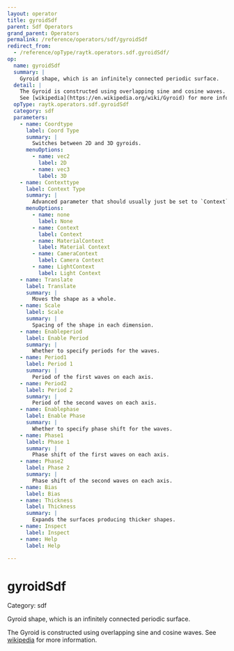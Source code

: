 ```yaml
---
layout: operator
title: gyroidSdf
parent: Sdf Operators
grand_parent: Operators
permalink: /reference/operators/sdf/gyroidSdf
redirect_from:
  - /reference/opType/raytk.operators.sdf.gyroidSdf/
op:
  name: gyroidSdf
  summary: |
    Gyroid shape, which is an infinitely connected periodic surface.
  detail: |
    The Gyroid is constructed using overlapping sine and cosine waves.
    See [wikipedia](https://en.wikipedia.org/wiki/Gyroid) for more information.
  opType: raytk.operators.sdf.gyroidSdf
  category: sdf
  parameters:
    - name: Coordtype
      label: Coord Type
      summary: |
        Switches between 2D and 3D gyroids.
      menuOptions:
        - name: vec2
          label: 2D
        - name: vec3
          label: 3D
    - name: Contexttype
      label: Context Type
      summary: |
        Advanced parameter that should usually just be set to `Context`.
      menuOptions:
        - name: none
          label: None
        - name: Context
          label: Context
        - name: MaterialContext
          label: Material Context
        - name: CameraContext
          label: Camera Context
        - name: LightContext
          label: Light Context
    - name: Translate
      label: Translate
      summary: |
        Moves the shape as a whole.
    - name: Scale
      label: Scale
      summary: |
        Spacing of the shape in each dimension.
    - name: Enableperiod
      label: Enable Period
      summary: |
        Whether to specify periods for the waves.
    - name: Period1
      label: Period 1
      summary: |
        Period of the first waves on each axis.
    - name: Period2
      label: Period 2
      summary: |
        Period of the second waves on each axis.
    - name: Enablephase
      label: Enable Phase
      summary: |
        Whether to specify phase shift for the waves.
    - name: Phase1
      label: Phase 1
      summary: |
        Phase shift of the first waves on each axis.
    - name: Phase2
      label: Phase 2
      summary: |
        Phase shift of the second waves on each axis.
    - name: Bias
      label: Bias
    - name: Thickness
      label: Thickness
      summary: |
        Expands the surfaces producing thicker shapes.
    - name: Inspect
      label: Inspect
    - name: Help
      label: Help

---
```


# gyroidSdf

Category: sdf



Gyroid shape, which is an infinitely connected periodic surface.

The Gyroid is constructed using overlapping sine and cosine waves.
See [wikipedia](https://en.wikipedia.org/wiki/Gyroid) for more information.
